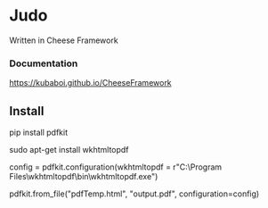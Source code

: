 # Judo

Written in Cheese Framework

### Documentation

https://kubaboi.github.io/CheeseFramework

## Install

pip install pdfkit  

sudo apt-get install wkhtmltopdf  

config = pdfkit.configuration(wkhtmltopdf = r"C:\\Program Files\\wkhtmltopdf\\bin\\wkhtmltopdf.exe")

pdfkit.from_file("pdfTemp.html", "output.pdf", configuration=config)